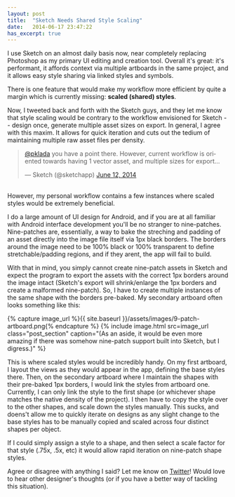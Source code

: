 ```yaml
---
layout: post
title:  "Sketch Needs Shared Style Scaling"
date:   2014-06-17 23:47:22
has_excerpt: true
---
```


I use Sketch on an almost daily basis now, near completely replacing Photoshop as my primary UI editing and creation tool. Overall it's great: it's performant, it affords context via multiple artboards in the same project, and it allows easy style sharing via linked styles and symbols. 

There is one feature that would make my workflow more efficient by quite a margin which is currently missing: **scaled (shared) styles**. 

<!--end-->

Now, I tweeted back and forth with the Sketch guys, and they let me know that style scaling would be contrary to the workflow envisioned for Sketch -- design once, generate multiple asset sizes on export. In general, I agree with this maxim. It allows for quick iteration and cuts out the tedium of maintaining multiple raw asset files per density. 

<blockquote class="twitter-tweet" lang="en"><p><a href="https://twitter.com/pklada">@pklada</a> you have a point there. However, current workflow is oriented towards having 1 vector asset, and multiple sizes for export…</p>&mdash; Sketch (@sketchapp) <a href="https://twitter.com/sketchapp/statuses/477177563362885632">June 12, 2014</a></blockquote>
<script async src="//platform.twitter.com/widgets.js" charset="utf-8"></script>
<br/>
However, my personal workflow contains a few instances where scaled styles would be extremely beneficial.

I do a large amount of UI design for Android, and if you are at all familiar with Android interface development you'll be no stranger to nine-patches. Nine-patches are, essentially, a way to bake the streching and padding of an asset directly into the image file itself via 1px black borders. The borders around the image need to be 100% black or 100% transparent to define stretchable/padding regions, and if they arent, the app will fail to build. 

With that in mind, you simply cannot create nine-patch assets in Sketch and expect the program to export the assets with the correct 1px borders around the image intact (Sketch's export will shrink/enlarge the 1px borders and create a malformed nine-patch). So, I have to create multiple instances of the same shape with the borders pre-baked. My secondary artboard often looks something like this:

{% capture image_url %}{{ site.baseurl }}/assets/images/9-patch-artboard.png{% endcapture %}
{% include image.html src=image_url class="post_section" caption="(As an aside, it would be even more amazing if there was somehow nine-patch support built into Sketch, but I digress.)" %}


This is where scaled styles would be incredibly handy. On my first artboard, I layout the views as they would appear in the app, defining the base styles there. Then, on the secondary artboard where I maintain the shapes with their pre-baked 1px borders, I would link the styles from artboard one. Currently, I can only link the style to the first shape (or whichever shape matches the native density of the project). I then have to copy the style over to the other shapes, and scale down the styles manually. This sucks, and doens't allow me to quickly iterate on designs as any slight change to the base styles has to be manually copied and scaled across four distinct shapes per object. 

If I could simply assign a style to a shape, and then select a scale factor for that style (.75x, .5x, etc) it would allow rapid iteration on nine-patch shape styles. 

Agree or disagree with anything I said? Let me know on [Twitter](http://twitter.com/pklada)! Would love to hear other designer's thoughts (or if you have a better way of tackling this situation).
